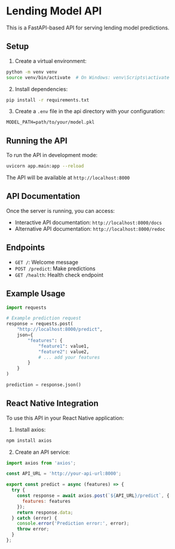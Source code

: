  # Lending Model API

This is a FastAPI-based API for serving lending model predictions.

## Setup

1. Create a virtual environment:
```bash
python -m venv venv
source venv/bin/activate  # On Windows: venv\Scripts\activate
```

2. Install dependencies:
```bash
pip install -r requirements.txt
```

3. Create a `.env` file in the api directory with your configuration:
```
MODEL_PATH=path/to/your/model.pkl
```

## Running the API

To run the API in development mode:
```bash
uvicorn app.main:app --reload
```

The API will be available at `http://localhost:8000`

## API Documentation

Once the server is running, you can access:
- Interactive API documentation: `http://localhost:8000/docs`
- Alternative API documentation: `http://localhost:8000/redoc`

## Endpoints

- `GET /`: Welcome message
- `POST /predict`: Make predictions
- `GET /health`: Health check endpoint

## Example Usage

```python
import requests

# Example prediction request
response = requests.post(
    "http://localhost:8000/predict",
    json={
        "features": {
            "feature1": value1,
            "feature2": value2,
            # ... add your features
        }
    }
)

prediction = response.json()
```

## React Native Integration

To use this API in your React Native application:

1. Install axios:
```bash
npm install axios
```

2. Create an API service:
```javascript
import axios from 'axios';

const API_URL = 'http://your-api-url:8000';

export const predict = async (features) => {
  try {
    const response = await axios.post(`${API_URL}/predict`, {
      features: features
    });
    return response.data;
  } catch (error) {
    console.error('Prediction error:', error);
    throw error;
  }
};
```